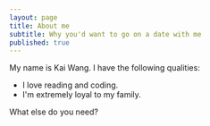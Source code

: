 ```yaml
---
layout: page
title: About me
subtitle: Why you'd want to go on a date with me
published: true
---
```


My name is Kai Wang. I have the following qualities:

- I love reading and coding.
- I'm extremely loyal to my family.

What else do you need?
